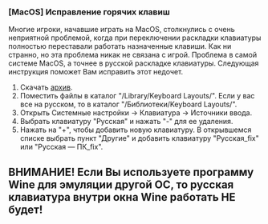 ### [MacOS] Исправление горячих клавиш

Многие игроки, начавшие играть на MacOS, столкнулись с очень неприятной проблемой, когда при переключении раскладки клавиатуры полностью переставали работать назначенные клавиши.
Как ни странно, но эта проблема никак не связана с игрой. Проблема в самой системе MacOS, а точнее в русской раскладке клавиатуры. Следующая инструкция поможет Вам исправить этот недочет.

1. Скачать [архив](https://drive.google.com/open?id=15hsjBOwCIUWmT9EQCk1KuCg-MkJvoPL7).
2. Поместить файлы в каталог "/Library/Keyboard Layouts/". Если у вас все на русском, то в каталог "/Библиотеки/Keyboard Layouts/".
3. Открыть Системные настройки -> Клавиатура -> Источники ввода.
4. Выбрать клавиатуру "Русская" и нажать "-" для ее удаления.
5. Нажать на "+", чтобы добавить новую клавиатуру. В открывшемся списке выбрать пункт "Другие" и добавить клавиатуру "Русская_fix" или "Русская — ПК_fix".

## ВНИМАНИЕ! Если Вы используете программу Wine для эмуляции другой ОС, то русская клавиатура внутри окна Wine работать НЕ будет!
